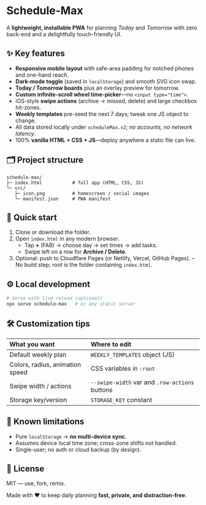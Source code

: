 # Schedule-Max

A **lightweight, installable PWA** for planning *Today* and *Tomorrow* with zero back-end and a delightfully touch-friendly UI.

## ✨ Key features

- **Responsive mobile layout** with safe-area padding for notched phones and one-hand reach.
- **Dark-mode toggle** (saved in `localStorage`) and smooth SVG icon swap.
- **Today / Tomorrow boards** plus an overlay preview for tomorrow.
- **Custom infinite-scroll wheel time-picker**—no `<input type="time">`.
- iOS-style **swipe actions** (archive → missed, delete) and large checkbox hit-zones.
- **Weekly templates** pre-seed the next 7 days; tweak one JS object to change.
- All data stored locally under `scheduleMax.v2`; *no accounts, no network latency*.
- 100% **vanilla HTML + CSS + JS**—deploy anywhere a static file can live.


## 🗂️ Project structure

```
schedule-max/
├─ index.html           # full app (HTML, CSS, JS)
└─ src/
   ├─ icon.png          # homescreen / social images
   └─ manifest.json     # PWA manifest
```


## 🚀 Quick start

1. Clone or download the folder.
2. Open `index.html` in any modern browser.
    - Tap **+** (FAB) → choose day → set times → add tasks.
    - Swipe left on a row for **Archive / Delete**.
3. Optional: push to Cloudflare Pages (or Netlify, Vercel, GitHub Pages).
– No build step; root is the folder containing `index.html`.

## ⚙️ Local development

```bash
# Serve with live-reload (optional)
npx serve schedule-max   # or any static server
```


## 🛠️ Customization tips

| What you want | Where to edit |
| :-- | :-- |
| Default weekly plan | `WEEKLY_TEMPLATES` object (JS) |
| Colors, radius, animation speed | CSS variables in `:root` |
| Swipe width / actions | `--swipe-width` var and `.row-actions` buttons |
| Storage key/version | `STORAGE_KEY` constant |

## 🚧 Known limitations

- Pure `localStorage` → **no multi-device sync**.
- Assumes device local time zone; cross-zone shifts not handled.
- Single-user; no auth or cloud backup (by design).


## 📜 License

MIT — use, fork, remix.

Made with ❤️ to keep daily planning **fast, private, and distraction-free**.
